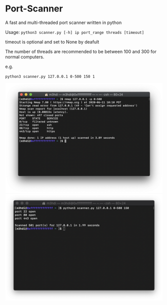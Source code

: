 # Port-Scanner
A fast and multi-threaded port scanner written in python

Usage:
`python3 scanner.py [-h] ip port_range threads [timeout]`

timeout is optional and set to None by deafult

The number of threads are recommended to be between 100 and 300 for normal computers.

e.g.

`python3 scanner.py 127.0.0.1 0-500 150 1`


![nmap](/images/nmap.png)
![scanner.py](/images/scanner.png)

